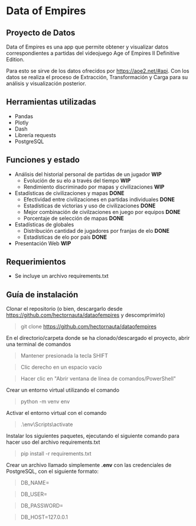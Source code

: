# Data of Empires
## Proyecto de Datos

Data of Empires es una app que permite obtener y visualizar datos correspondientes a partidas del videojuego Age of Empires II Definitive Edition.

Para esto se sirve de los datos ofrecidos por https://aoe2.net/#api. Con los datos se realiza el proceso de Extracción, Transformación y Carga para su análisis y visualización posterior.

## Herramientas utilizadas
- Pandas
- Plotly
- Dash
- Librería requests
- PostgreSQL

## Funciones y estado
- Análisis del historial personal de partidas de un jugador **WIP**
    - Evolución de su elo a través del tiempo **WIP**
    - Rendimiento discriminado por mapas y civilizaciones **WIP**
- Estadísticas de civilizaciones y mapas **DONE**
    -  Efectividad entre civilizaciones en partidas individuales **DONE**
    -  Estadísticas de victorias y uso de civilizaciones **DONE**
    -  Mejor combinación de civilzaciones en juego por equipos **DONE**
    -  Porcentaje de selección de mapas **DONE**
- Estadísticas de globales
    - Distribución cantidad de jugadores por franjas de elo **DONE**
    - Estadísticas de elo por país **DONE**
- Presentación Web **WIP**
## Requerimientos
- Se incluye un archivo requirements.txt

## Guía de instalación

Clonar el repositorio (o bien, descargarlo desde https://github.com/hectornauta/dataofempires y descomprimirlo)
> git clone https://github.com/hectornauta/dataofempires

En el directorio/carpeta donde se ha clonado/descargado el proyecto, abrir una terminal de comandos
> Mantener presionada la tecla SHIFT

> Clic derecho en un espacio vacío

> Hacer clic en "Abrir ventana de línea de comandos/PowerShell"

Crear un entorno virtual utilizando el comando
> python -m venv env

Activar el entorno virtual con el comando
> .\env\Scripts\activate

Instalar los siguientes paquetes, ejecutando el siguiente comando para hacer uso del archivo requirements.txt
> pip install -r requirements.txt 

Crear un archivo llamado simplemente **.env** con las credenciales de PostgreSQL, con el siguiente formato:

>DB_NAME=

>DB_USER=

>DB_PASSWORD=

>DB_HOST=127.0.0.1
